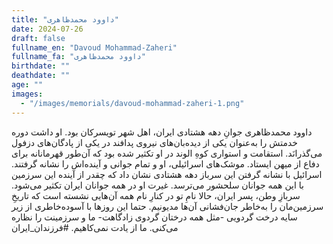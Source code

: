 ```yaml
---
title: "داوود محمدظاهری"
date: 2024-07-26
draft: false
fullname_en: "Davoud Mohammad-Zaheri"
fullname_fa: "داوود محمدظاهری"
birthdate: ""
deathdate: ""
age: ""
images:
  - "/images/memorials/davoud-mohammad-zaheri-1.png"
---
```


داوود محمدظاهری جوانِ دهه هشتادی ایران، اهل شهر تویسرکان بود. او داشت دوره خدمتش را به‌عنوان یکی از دیده‌بان‌های نیروی پدافند در یکی از پادگان‌های دزفول می‌گذرانَد. استقامت و استواری کوهِ الوند در او تکثیر شده بود که آن‌طور قهرمانانه برای دفاع از میهن ایستاد. موشک‌های اسرائیلی، او و تمام جوانی و آینده‌اش را نشانه گرفتند. اسرائیل با نشانه گرفتن این سرباز دهه هشتادی نشان داد که چقدر از آینده این سرزمین با این همه جوانان سلحشور می‌ترسد. غیرت او در همه جوانان ایران تکثیر می‌شود. سربازِ وطن، پسر ایران، حالا نامِ تو در کنارِ نام همه آن‌هایی نشسته است که تاریخِ سرزمین‌مان را به‌خاطر جان‌فشانی آن‌ها مدیونیم. حتما این روزها با آسوده‌خاطری از زیر سایه درخت گردویی -مثل همه درختان گردوی زادگاهت- ما و سرزمینت را نظاره می‌کنی. ما از یادت نمی‌کاهیم. #فرزندان_ایران